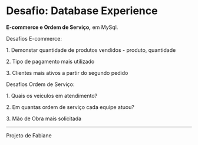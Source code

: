 <h1> Desafio: Database Experience </h1>

<p> <strong>E-commerce e Ordem de Serviço,</strong> em MySql. </p>

<p> Desafios E-commerce:  </p>

<p> 1. Demonstar quantidade de produtos vendidos - produto, quantidade </p>
<p> 2. Tipo de pagamento mais utilizado  </p>
<p> 3. Clientes mais ativos a partir do segundo pedido </p>

<p> Desafios Ordem de Serviço:  </p>

<p> 1. Quais os veículos em atendimento? </p>
<p> 2. Em quantas ordem de serviço cada equipe atuou? </p>
<p> 3. Mão de Obra mais solicitada </p>

------------

Projeto de Fabiane